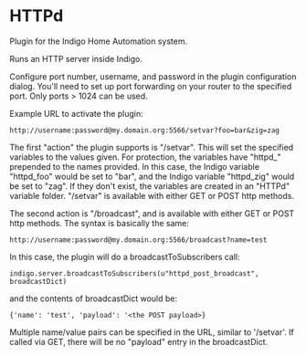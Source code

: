 # HTTPd

Plugin for the Indigo Home Automation system.

Runs an HTTP server inside Indigo.

Configure port number, username, and password in the plugin configuration dialog.  You'll need to set up port forwarding on your router to the specified port.  Only ports > 1024 can be used.

Example URL to activate the plugin:

    http://username:password@my.domain.org:5566/setvar?foo=bar&zig=zag
    
The first "action" the plugin supports is "/setvar". This will set the specified variables to the values given. For protection, the variables have "httpd_" prepended to the names provided. In this case, the Indigo variable "httpd_foo" would be set to "bar", and the Indigo variable "httpd_zig" would be set to "zag". If they don't exist, the variables are created in an "HTTPd" variable folder. "/setvar" is available with either GET or POST http methods.

The second action is "/broadcast", and is available with either GET or POST http methods.  The syntax is basically the same:

    http://username:password@my.domain.org:5566/broadcast?name=test

In this case, the plugin will do a broadcastToSubscribers call:

    indigo.server.broadcastToSubscribers(u"httpd_post_broadcast", broadcastDict)

and the contents of broadcastDict would be:

	{'name': 'test', 'payload': '<the POST payload>}

Multiple name/value pairs can be specified in the URL, similar to '/setvar'.  If called via GET, there will be no "payload" entry in the broadcastDict.
